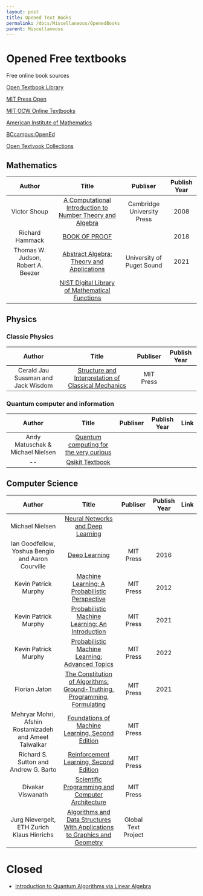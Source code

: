 ```yaml
---
layout: post
title: Opened Text Books
permalink: /docs/Miscellaneous/OpenedBooks
parent: Miscellaneous
---
```


# Opened Free textbooks

Free online book sources

[Open Textbook Library](https://open.umn.edu/opentextbooks/)

[MIT Press Open](https://mitpress.mit.edu/mit-press-open)

[MIT OCW Online Textbooks](https://ocw.mit.edu/courses/online-textbooks/)

[American Institute of Mathematics](https://aimath.org/textbooks/approved-textbooks/)

[BCcampus:OpenEd](https://open.bccampus.ca/browse-our-collection/find-open-textbooks/)

[Open Textvook Collections](https://guides.lib.vt.edu/oer/opentextbooks)

## Mathematics

|Author|Title|Publiser|Publish Year|
|:--:|:--:|:--:|:--:|
|Victor Shoup|[A Computational Introduction to Number Theory and Algebra](https://shoup.net/ntb/ntb-v2.pdf)|Cambridge University Press|2008|
|Richard Hammack|[BOOK OF PROOF](http://www.people.vcu.edu/~rhammack/BookOfProof/)||2018|
|Thomas W. Judson, Robert A. Beezer|[Abstract Algebra: Theory and Applications](http://abstract.ups.edu/aata/aata.html)|University of Puget Sound|2021|
||[NIST Digital Library of Mathematical Functions](https://dlmf.nist.gov/)|

## Physics

### Classic Physics

|Author|Title|Publiser|Publish Year|
|:--:|:--:|:--:|:--:|
|Cerald Jau Sussman and Jack Wisdom| [Structure and Interpretation of Classical Mechanics](https://mitpress.mit.edu/sites/default/files/titles/content/sicm_edition_2/book.html)|MIT Press| |


### Quantum computer and information

|Author|Title|Publiser|Publish Year|Link|
|:--:|:--:|:--:|:--:|:--:|
|Andy Matuschak & Michael Nielsen|[Quantum computing for the very curious](https://quantum.country/qcvc)||
|--|[Qsikit Textbook](https://qiskit.org/textbook-beta)||

## Computer Science

|Author|Title|Publiser|Publish Year|Link|
|:--:|:--:|:--:|:--:|:--:|
|Michael Nielsen|[Neural Networks and Deep Learning](http://neuralnetworksanddeeplearning.com/)||||
|Ian Goodfellow, Yoshua Bengio and Aaron Courville|[Deep Learning](https://www.deeplearningbook.org/)|MIT Press|2016|
|Kevin Patrick Murphy|[Machine Learning: A Probabilistic Perspective](https://probml.github.io/pml-book/book0.html)|MIT Press|2012|
|Kevin Patrick Murphy|[Probabilistic Machine Learning: An Introduction](https://probml.github.io/pml-book/book1.html)|MIT Press|2021|
|Kevin Patrick Murphy|[Probabilistic Machine Learning: Advanced Topics](https://probml.github.io/pml-book/book2.html)|MIT Press|2022|
|Florian Jaton|[The Constitution of Algorithms: Ground-Truthing, Programming, Formulating](https://direct.mit.edu/books/book/5093/The-Constitution-of-AlgorithmsGround-Truthing)|MIT Press|2021||
|Mehryar Mohri, Afshin Rostamizadeh and Ameet Talwalkar|[Foundations of Machine Learning, Second Edition](https://mitpress.ublish.com/ereader/7093/?preview=#page/Cover)|MIT Press|||
|Richard S. Sutton and Andrew G. Barto|[Reinforcement Learning, Second Edition](https://mitpress.ublish.com/book/reinforcement-learning-an-introduction-2)|MIT Press|||
|Divakar Viswanath|[Scientific Programming and Computer Architecture](https://divakarvi.github.io/bk-spca/spca.html)|MIT Press|||
|Jurg Nievergelt, ETH Zurich Klaus Hinrichs|[Algorithms and Data Structures With Applications to Graphics and Geometry](https://open.umn.edu/opentextbooks/textbooks/algorithms-and-data-structures-with-applications-to-graphics-and-geometry)|Global Text Project||



# Closed

* [Introduction to Quantum Algorithms via Linear Algebra](https://mitpress.altmetric.com/details/102826410/blogs)